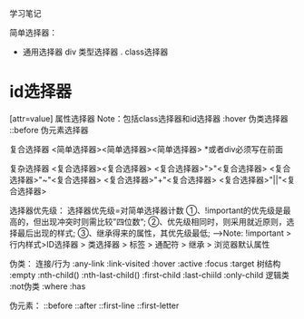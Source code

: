 学习笔记

简单选择器：
* 通用选择器
div 类型选择器
. class选择器
# id选择器
[attr=value] 属性选择器
Note：包括class选择器和id选择器
:hover 伪类选择器
::before 伪元素选择器

复合选择器
<简单选择器><简单选择器><简单选择器>
*或者div必须写在前面

复杂选择器
<复合选择器><sp><复合选择器>
<复合选择器>">"<复合选择器>
<复合选择器>"~"<复合选择器>
<复合选择器>"+"<复合选择器>
<复合选择器>"||"<复合选择器>

选择器优先级：
选择器优先级=对简单选择器计数
①、!important的优先级是最高的，但出现冲突时则需比较”四位数“;
②、优先级相同时，则采用就近原则，选择最后出现的样式;
③、继承得来的属性，其优先级最低;
-->Note: !important > 行内样式>ID选择器 > 类选择器 > 标签 > 通配符 > 继承 > 浏览器默认属性

伪类：
连接/行为
:any-link
:link-visited
:hover
:active
:focus
:target
树结构
:empty
:nth-child()
:nth-last-child()
:first-child :last-chiild :only-child
逻辑类
:not伪类
:where :has

伪元素：
::before
::after
::first-line
::first-letter